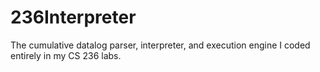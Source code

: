 # 236Interpreter
The cumulative datalog parser, interpreter, and execution engine I coded entirely in my CS 236 labs. 
